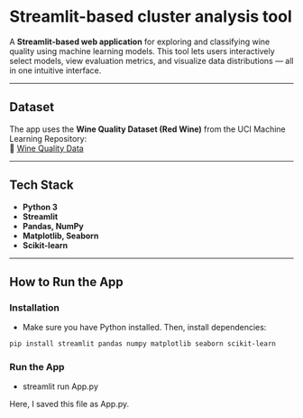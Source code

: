 #  Streamlit-based cluster analysis tool

A **Streamlit-based web application** for exploring and classifying wine quality using machine learning models. This tool lets users interactively select models, view evaluation metrics, and visualize data distributions — all in one intuitive interface.

---

##  Dataset

The app uses the **Wine Quality Dataset (Red Wine)** from the UCI Machine Learning Repository:  
📎 [Wine Quality Data](https://archive.ics.uci.edu/ml/machine-learning-databases/wine-quality/winequality-red.csv)

---

##  Tech Stack

- **Python 3**
- **Streamlit**
- **Pandas, NumPy**
- **Matplotlib, Seaborn**
- **Scikit-learn**

---

##  How to Run the App

###  Installation

- Make sure you have Python installed. Then, install dependencies:

```bash
pip install streamlit pandas numpy matplotlib seaborn scikit-learn

```
### Run the App
- streamlit run App.py

Here, I saved this file as App.py.
